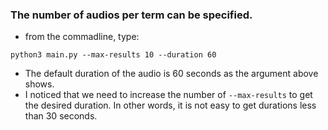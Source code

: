 ### The number of audios per term can be specified.

- from the commadline, type:

```python3 main.py --max-results 10 --duration 60```

- The default duration of the audio is 60 seconds as the argument above shows.
- I noticed that we need to increase the number of `--max-results` to get the desired duration. In other words, it is not easy to get durations less than 30 seconds.